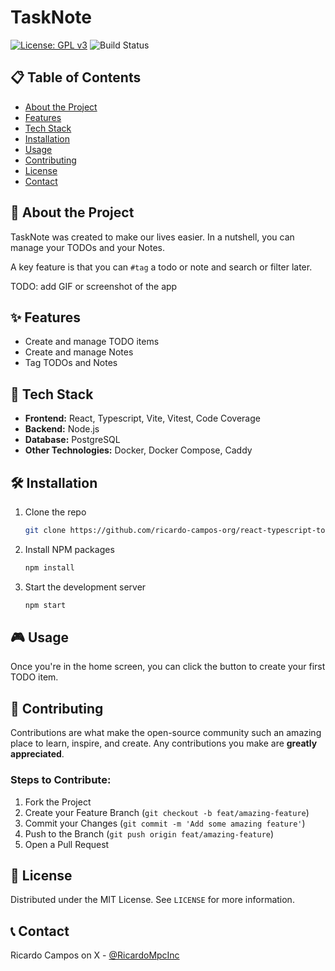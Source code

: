 # TaskNote

[![License: GPL v3](https://img.shields.io/badge/License-GPLv3-blue.svg)](https://www.gnu.org/licenses/gpl-3.0)
![Build Status](https://github.com/ricardo-campos-org/react-typescript-todolist/actions/workflows/main.yml/badge.svg)

## 📋 Table of Contents

- [About the Project](#about-the-project)
- [Features](#features)
- [Tech Stack](#tech-stack)
- [Installation](#installation)
- [Usage](#usage)
- [Contributing](#contributing)
- [License](#license)
- [Contact](#contact)

## 📝 About the Project

TaskNote was created to make our lives easier. In a nutshell, you can manage your TODOs and your
Notes. 

A key feature is that you can `#tag` a todo or note and search or filter later.

TODO: add GIF or screenshot of the app

## ✨ Features

- Create and manage TODO items
- Create and manage Notes
- Tag TODOs and Notes

## 🚀 Tech Stack

- **Frontend:** React, Typescript, Vite, Vitest, Code Coverage
- **Backend:** Node.js
- **Database:** PostgreSQL
- **Other Technologies:** Docker, Docker Compose, Caddy

## 🛠 Installation

1. Clone the repo
   ```sh
   git clone https://github.com/ricardo-campos-org/react-typescript-todolist
   ```
2. Install NPM packages
   ```sh
   npm install
   ```
3. Start the development server
   ```sh
   npm start
   ```

## 🎮 Usage

Once you're in the home screen, you can click the button to create your first TODO item.

## 🤝 Contributing

Contributions are what make the open-source community such an amazing place to learn, inspire, and create. Any contributions you make are **greatly appreciated**.

### Steps to Contribute:

1. Fork the Project
2. Create your Feature Branch (`git checkout -b feat/amazing-feature`)
3. Commit your Changes (`git commit -m 'Add some amazing feature'`)
4. Push to the Branch (`git push origin feat/amazing-feature`)
5. Open a Pull Request

## 📄 License

Distributed under the MIT License. See `LICENSE` for more information.

## 📞 Contact

Ricardo Campos on X - [@RicardoMpcInc](https://twitter.com/RicardoMpcInc)
